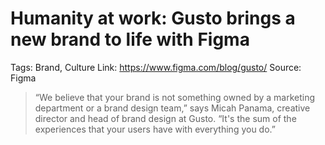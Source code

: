 # Humanity at work: Gusto brings a new brand to life with Figma

Tags: Brand, Culture
Link: https://www.figma.com/blog/gusto/
Source: Figma

> “We believe that your brand is not something owned by a marketing department or a brand design team,” says Micah Panama, creative director and head of brand design at Gusto. “It's the sum of the experiences that your users have with everything you do.”
>